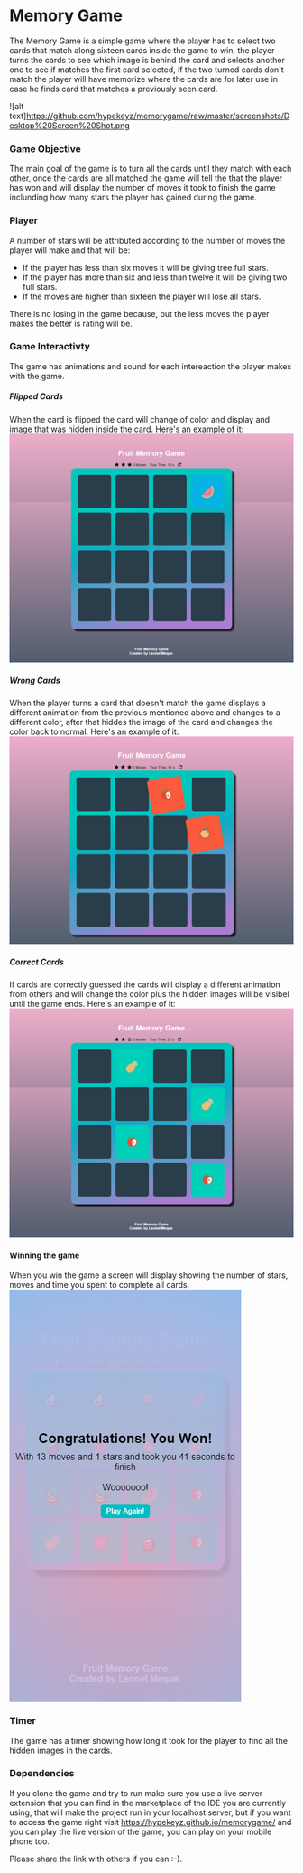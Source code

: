 # Memory Game

The Memory Game is a simple game where the player has to select two cards that match along sixteen cards inside the game to win, the player turns the cards to see which image is behind the card and selects another one to see if matches the first card selected, if the two turned cards don't match the player will have memorize where the cards are for later use in case he finds card that matches a previously seen card.

![alt text]https://github.com/hypekeyz/memorygame/raw/master/screenshots/Desktop%20Screen%20Shot.png

### Game Objective

The main goal of the game is to turn all the cards until they match with each other, once the cards are all matched the game will tell the that the player has won and will display the number of moves it took to finish the game inclunding how many stars the player has gained during the game.

### Player 

A number of stars will be attributed according to the number of moves the player will make and that will be:

- If the player has less than six moves it will be giving tree full stars.
- If the player has more than six and less than twelve it will be giving two full stars.
- If the moves are higher than sixteen the player will lose all stars.

There is no losing in the game because, but the less moves the player makes the better is rating will be.

### Game Interactivty

The game has animations and sound for each intereaction the player makes with the game.

##### Flipped Cards

When the card is flipped the card will change of color and display and image that was hidden inside the card. Here's an example of it:
![alt text](https://github.com/hypekeyz/memorygame/raw/master/screenshots/Desktop%20Screenshot%20flip.png)

##### Wrong Cards

When the player turns a card that doesn't match the game displays a different animation from the previous mentioned above and changes to a different color, after that hiddes the image of the card and changes the color back to normal.
Here's an example of it:
![alt text](https://github.com/hypekeyz/memorygame/raw/master/screenshots/Desktop%20Screenshot%20wrong%20cards.png)

##### Correct Cards

If cards are correctly guessed the cards will display a different animation from others and will change the color plus the hidden images will be visibel until the game ends.
Here's an example of it:
![alt text](https://github.com/hypekeyz/memorygame/raw/master/screenshots/Desktop%20Screenshot%20right%20cards.png)

#### Winning the game
When you win the game a screen will display showing the number of stars, moves and time you spent to complete all cards.
 <img align="center" width="auto" height="auto" src="https://github.com/hypekeyz/memorygame/raw/master/screenshots/Mobile%20screenshot%20game%20won.png">


### Timer

The game has a timer showing how long it took for the player to find all the hidden images in the cards.

### Dependencies 

If you clone the game and try to run make sure you use a live server extension that you can find in the marketplace of the IDE you are currently using, that will make the project run in your localhost server, but if you want to access the game right visit https://hypekeyz.github.io/memorygame/ and you can play the live version of the game, you can play on your mobile phone too. 

Please share the link with others if you can :-).
